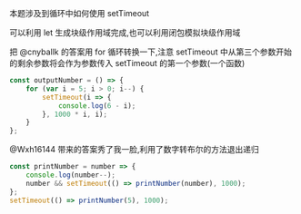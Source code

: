 本题涉及到循环中如何使用 setTimeout

可以利用 let 生成块级作用域完成,也可以利用闭包模拟块级作用域

把 @cnyballk 的答案用 for 循环转换一下,注意 setTimeout 中从第三个参数开始的剩余参数将会作为参数传入 setTimeout 的第一个参数(一个函数)

```js
const outputNumber = () => {
    for (var i = 5; i > 0; i--) {
        setTimeout(i => {
            console.log(6 - i);
        }, 1000 * i, i);
    }
};
```

@Wxh16144 带来的答案秀了我一脸,利用了数字转布尔的方法退出递归

```js
const printNumber = number => {
    console.log(number--);
    number && setTimeout(() => printNumber(number), 1000);
};
setTimeout(() => printNumber(5), 1000);
```
